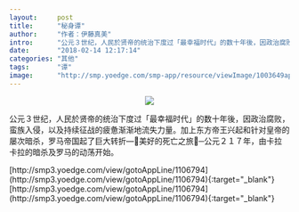 ```yaml
---
layout:     post
title:      "秘身谭"
author:     "作者：伊藤真美"
intro:      "公元３世纪，人民於贤帝的统治下度过「最幸福时代」的数十年後，因政治腐败，蛮族入侵，以及持续征战的疲惫渐渐地流失力量。加上东方帝王兴起和针对皇帝的屡次暗杀，罗马帝国起了巨大转折―美好的死亡之旅─公元２１７年，由卡拉卡拉的暗杀及罗马的动荡开始。"
date:       "2018-02-14 12:17:14"
categories: "其他"
tags:       "谭"
image:      "http://smp.yoedge.com/smp-app/resource/viewImage/1003649appline.png"
---
```

<div style="text-align: center">
<p><img src="http://smp.yoedge.com/smp-app/resource/viewImage/1003649appline.png"/></p>
</div>
<p class="post-meta">
<span>公元３世纪，人民於贤帝的统治下度过「最幸福时代」的数十年後，因政治腐败，蛮族入侵，以及持续征战的疲惫渐渐地流失力量。加上东方帝王兴起和针对皇帝的屡次暗杀，罗马帝国起了巨大转折―美好的死亡之旅─公元２１７年，由卡拉卡拉的暗杀及罗马的动荡开始。</span>
</p>
[http://smp3.yoedge.com/view/gotoAppLine/1106794](http://smp3.yoedge.com/view/gotoAppLine/1106794){:target="_blank"}
[http://smp3.yoedge.com/view/gotoAppLine/1106794](http://smp3.yoedge.com/view/gotoAppLine/1106794){:target="_blank"}


